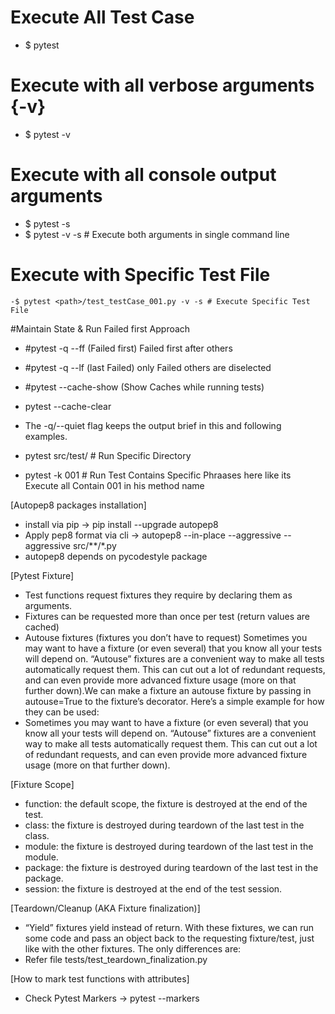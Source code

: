 # Execute All Test Case
 - $ pytest

# Execute with all verbose arguments {-v}
 - $ pytest -v

# Execute with all console output arguments
  - $ pytest -s
  - $ pytest -v -s # Execute both arguments in single command line

# Execute with Specific Test File
    -$ pytest <path>/test_testCase_001.py -v -s # Execute Specific Test File
#Maintain State & Run Failed first Approach
  - #pytest -q --ff (Failed first) Failed first after others 
  - #pytest -q --lf (last Failed) only Failed others are diselected
  - #pytest --cache-show  (Show Caches while running tests)
  - pytest --cache-clear

  - The -q/--quiet flag keeps the output brief in this and following examples.
  -  pytest src/test/  # Run Specific Directory
  -  pytest -k 001  # Run Test Contains Specific Phraases here like its Execute all Contain 001 in his method name

[Autopep8 packages installation]
  - install via pip -> pip install --upgrade autopep8
  - Apply pep8 format via cli -> autopep8 --in-place --aggressive --aggressive src/**/*.py
  - autopep8 depends on pycodestyle package


[Pytest Fixture]
  -  Test functions request fixtures they require by declaring them as arguments.
  - Fixtures can be requested more than once per test (return values are cached)
  - Autouse fixtures (fixtures you don’t have to request) Sometimes you may want to have a fixture (or even several) that you know all your tests will depend on. “Autouse” fixtures are a convenient way to make all tests automatically request them. This can cut out a lot of redundant requests, and can even provide more advanced fixture usage (more on that further down).We can make a fixture an autouse fixture by passing in autouse=True to the fixture’s decorator. Here’s a simple example for how they can be used:
 - Sometimes you may want to have a fixture (or even several) that you know all your tests will depend on. “Autouse” fixtures are a convenient way to make all tests automatically request them. This can cut out a lot of redundant requests, and can even provide more advanced fixture usage (more on that further down).

[Fixture Scope] 
- function: the default scope, the fixture is destroyed at the end of the test.
- class: the fixture is destroyed during teardown of the last test in the class.
- module: the fixture is destroyed during teardown of the last test in the module.
- package: the fixture is destroyed during teardown of the last test in the package.
- session: the fixture is destroyed at the end of the test session.

[Teardown/Cleanup (AKA Fixture finalization)]

- “Yield” fixtures yield instead of return. With these fixtures, we can run some code and pass an object back to the requesting fixture/test, just like with the other fixtures. The only differences are:
- Refer file tests/test_teardown_finalization.py

[How to mark test functions with attributes]
- Check Pytest Markers -> pytest --markers

  [Next]: https://docs.pytest.org/en/7.1.x/how-to/parametrize.html